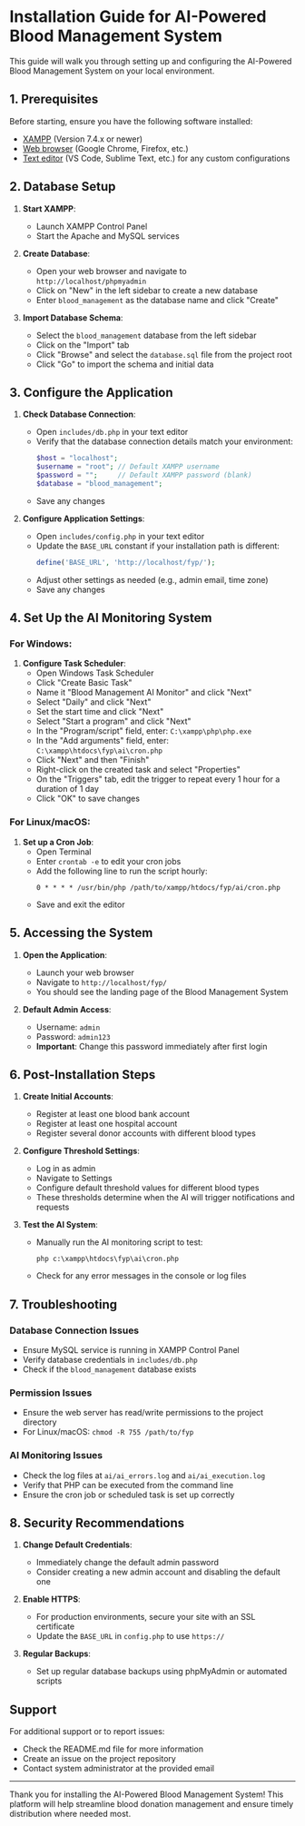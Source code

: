 # Installation Guide for AI-Powered Blood Management System

This guide will walk you through setting up and configuring the AI-Powered Blood Management System on your local environment.

## 1. Prerequisites

Before starting, ensure you have the following software installed:

- [XAMPP](https://www.apachefriends.org/index.html) (Version 7.4.x or newer)
- [Web browser](https://www.google.com/chrome/) (Google Chrome, Firefox, etc.)
- [Text editor](https://code.visualstudio.com/) (VS Code, Sublime Text, etc.) for any custom configurations

## 2. Database Setup

1. **Start XAMPP**:
   - Launch XAMPP Control Panel
   - Start the Apache and MySQL services

2. **Create Database**:
   - Open your web browser and navigate to `http://localhost/phpmyadmin`
   - Click on "New" in the left sidebar to create a new database
   - Enter `blood_management` as the database name and click "Create"

3. **Import Database Schema**:
   - Select the `blood_management` database from the left sidebar
   - Click on the "Import" tab
   - Click "Browse" and select the `database.sql` file from the project root
   - Click "Go" to import the schema and initial data

## 3. Configure the Application

1. **Check Database Connection**:
   - Open `includes/db.php` in your text editor
   - Verify that the database connection details match your environment:
     ```php
     $host = "localhost";
     $username = "root"; // Default XAMPP username
     $password = "";     // Default XAMPP password (blank)
     $database = "blood_management";
     ```
   - Save any changes

2. **Configure Application Settings**:
   - Open `includes/config.php` in your text editor
   - Update the `BASE_URL` constant if your installation path is different:
     ```php
     define('BASE_URL', 'http://localhost/fyp/');
     ```
   - Adjust other settings as needed (e.g., admin email, time zone)
   - Save any changes

## 4. Set Up the AI Monitoring System

### For Windows:

1. **Configure Task Scheduler**:
   - Open Windows Task Scheduler
   - Click "Create Basic Task"
   - Name it "Blood Management AI Monitor" and click "Next"
   - Select "Daily" and click "Next"
   - Set the start time and click "Next"
   - Select "Start a program" and click "Next"
   - In the "Program/script" field, enter: `C:\xampp\php\php.exe`
   - In the "Add arguments" field, enter: `C:\xampp\htdocs\fyp\ai\cron.php`
   - Click "Next" and then "Finish"
   - Right-click on the created task and select "Properties"
   - On the "Triggers" tab, edit the trigger to repeat every 1 hour for a duration of 1 day
   - Click "OK" to save changes

### For Linux/macOS:

1. **Set up a Cron Job**:
   - Open Terminal
   - Enter `crontab -e` to edit your cron jobs
   - Add the following line to run the script hourly:
     ```
     0 * * * * /usr/bin/php /path/to/xampp/htdocs/fyp/ai/cron.php
     ```
   - Save and exit the editor

## 5. Accessing the System

1. **Open the Application**:
   - Launch your web browser
   - Navigate to `http://localhost/fyp/`
   - You should see the landing page of the Blood Management System

2. **Default Admin Access**:
   - Username: `admin`
   - Password: `admin123`
   - **Important**: Change this password immediately after first login

## 6. Post-Installation Steps

1. **Create Initial Accounts**:
   - Register at least one blood bank account
   - Register at least one hospital account
   - Register several donor accounts with different blood types

2. **Configure Threshold Settings**:
   - Log in as admin
   - Navigate to Settings
   - Configure default threshold values for different blood types
   - These thresholds determine when the AI will trigger notifications and requests

3. **Test the AI System**:
   - Manually run the AI monitoring script to test:
     ```
     php c:\xampp\htdocs\fyp\ai\cron.php
     ```
   - Check for any error messages in the console or log files

## 7. Troubleshooting

### Database Connection Issues

- Ensure MySQL service is running in XAMPP Control Panel
- Verify database credentials in `includes/db.php`
- Check if the `blood_management` database exists

### Permission Issues

- Ensure the web server has read/write permissions to the project directory
- For Linux/macOS: `chmod -R 755 /path/to/fyp`

### AI Monitoring Issues

- Check the log files at `ai/ai_errors.log` and `ai/ai_execution.log`
- Verify that PHP can be executed from the command line
- Ensure the cron job or scheduled task is set up correctly

## 8. Security Recommendations

1. **Change Default Credentials**:
   - Immediately change the default admin password
   - Consider creating a new admin account and disabling the default one

2. **Enable HTTPS**:
   - For production environments, secure your site with an SSL certificate
   - Update the `BASE_URL` in `config.php` to use `https://`

3. **Regular Backups**:
   - Set up regular database backups using phpMyAdmin or automated scripts

## Support

For additional support or to report issues:
- Check the README.md file for more information
- Create an issue on the project repository
- Contact system administrator at the provided email

---

Thank you for installing the AI-Powered Blood Management System! This platform will help streamline blood donation management and ensure timely distribution where needed most.
